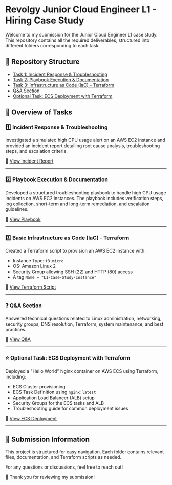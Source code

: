 # Revolgy Junior Cloud Engineer L1 - Hiring Case Study

Welcome to my submission for the Junior Cloud Engineer L1 case study. This repository contains all the required deliverables, structured into different folders corresponding to each task.

## 📂 Repository Structure

- [Task 1: Incident Response & Troubleshooting](https://github.com/IbeChuksVictor/Revolgy-L1-Case-Study-Solutions/tree/main/task1_incident_response)
- [Task 2: Playbook Execution & Documentation](https://github.com/IbeChuksVictor/Revolgy-L1-Case-Study-Solutions/tree/main/task2_playbook)
- [Task 3: Infrastructure as Code (IaC) - Terraform](https://github.com/IbeChuksVictor/Revolgy-L1-Case-Study-Solutions/tree/main/task3_terraform)
- [Q&A Section](https://github.com/IbeChuksVictor/Revolgy-L1-Case-Study-Solutions/tree/main/task4_qna)
- [Optional Task: ECS Deployment with Terraform](https://github.com/IbeChuksVictor/Revolgy-L1-Case-Study-Solutions/tree/main/task5_optional_ecs)

## 📝 Overview of Tasks

### 1️⃣ Incident Response & Troubleshooting
Investigated a simulated high CPU usage alert on an AWS EC2 instance and provided an incident report detailing root cause analysis, troubleshooting steps, and escalation criteria.

📂 [View Incident Report](https://github.com/IbeChuksVictor/Revolgy-L1-Case-Study-Solutions/tree/main/task1_incident_response)

------

### 2️⃣ Playbook Execution & Documentation
Developed a structured troubleshooting playbook to handle high CPU usage incidents on AWS EC2 instances. The playbook includes verification steps, log collection, short-term and long-term remediation, and escalation guidelines.

📂 [View Playbook](https://github.com/IbeChuksVictor/Revolgy-L1-Case-Study-Solutions/tree/main/task2_playbook)

------

### 3️⃣ Basic Infrastructure as Code (IaC) - Terraform
Created a Terraform script to provision an AWS EC2 instance with:
- Instance Type: `t3.micro`
- OS: Amazon Linux 2
- Security Group allowing SSH (22) and HTTP (80) access
- A tag `Name = "L1-Case-Study-Instance"`

📂 [View Terraform Script](https://github.com/IbeChuksVictor/Revolgy-L1-Case-Study-Solutions/tree/main/task3_terraform)

------

### ❓ Q&A Section
Answered technical questions related to Linux administration, networking, security groups, DNS resolution, Terraform, system maintenance, and best practices.

📂 [View Q&A](https://github.com/IbeChuksVictor/Revolgy-L1-Case-Study-Solutions/tree/main/task4_qna)

------

### ⭐ Optional Task: ECS Deployment with Terraform
Deployed a "Hello World" Nginx container on AWS ECS using Terraform, including:
- ECS Cluster provisioning
- ECS Task Definition using `nginx:latest`
- Application Load Balancer (ALB) setup
- Security Groups for the ECS tasks and ALB
- Troubleshooting guide for common deployment issues

📂 [View ECS Deployment](https://github.com/IbeChuksVictor/Revolgy-L1-Case-Study-Solutions/tree/main/task5_optional_ecs)

------

## 📌 Submission Information
This project is structured for easy navigation. Each folder contains relevant files, documentation, and Terraform scripts as needed.

For any questions or discussions, feel free to reach out!

🚀 Thank you for reviewing my submission!

